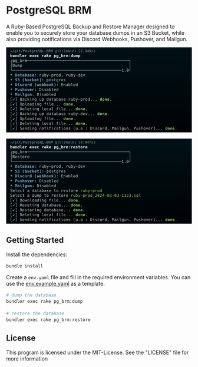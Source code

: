 # PostgreSQL BRM

A Ruby-Based PostgreSQL Backup and Restore Manager designed to enable you to securely store your database dumps in an S3 Bucket, while also providing notifications via Discord Webhooks, Pushover, and Mailgun.

![rake pg_brm:dump](data/dump.png)

![rake pg_brm:restore](data/restore.png)

## Getting Started

Install the dependencies:

```bash
bundle install
```

Create a `env.yaml` file and fill in the required environment variables. You can use the [env.example.yaml](https://gitlab.com/LukasW01/postgresql-brm/-/blob/main/env.yaml.example) as a template.

```bash
# dump the database
bundler exec rake pg_brm:dump

# restore the database
bundler exec rake pg_brm:restore
```

## License

This program is licensed under the MIT-License. See the "LICENSE" file for more information